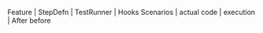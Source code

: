 



Feature   |    StepDefn   |  TestRunner  |   Hooks
Scenarios |   actual code |  execution   |  After before      
